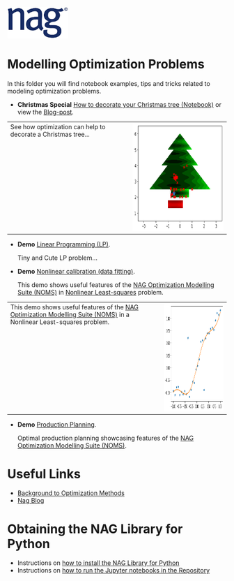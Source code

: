 [![NAG Logo](../../nag_logo.png)](https://www.nag.com)

# Modelling Optimization Problems

In this folder you will find notebook examples, tips and tricks related to modeling optimization problems.

* **Christmas Special** [How to decorate your Christmas tree (Notebook)](christmas_demo.ipynb) 
   or view the [Blog-post](https://www.nag.com/blog/optcorner-christmas-edition).
<table><tr>
<td valign="top">See how optimization can help to decorate a Christmas tree...</td>
<td><a href="christmas_demo.ipynb">
<img src="../images/xmas_tree.png" 
width="362" height="248px" alt="Xmas Tree Plot"/></a></td>
</tr></table>  
   
   
* **Demo** [Linear Programming (LP)](LP_demo.ipynb).
   
   Tiny and Cute LP problem...
* **Demo** [Nonlinear calibration (data fitting)](handle_disable_ex.ipynb).

   This demo shows useful features of the [NAG Optimization Modelling Suite (NOMS)](https://www.nag.com/numeric/nl/nagdoc_latest/flhtml/e04/e04intro.html#optsuite) in [Nonlinear Least-squares]() problem.
   
<table><tr>
   <td valign="top">This demo shows useful features of the <a href="https://www.nag.com/numeric/nl/nagdoc_latest/flhtml/e04/e04intro.html#optsuite">NAG Optimization Modelling Suite (NOMS)</a> in a Nonlinear Least-squares problem.</td>
<td><a href="handle_disable_ex.ipynb">
<img src="../images/nlls.png" 
width="386" height="248px" alt="Data fitting Plot"/></a></td>
</tr></table>  
   
   
* **Demo** [Production Planning](production_planning.ipynb).
 
   Optimal production planning showcasing features of the [NAG Optimization Modelling Suite (NOMS)](https://www.nag.com/numeric/nl/nagdoc_latest/flhtml/e04/e04intro.html#optsuite).
 
# Useful Links
* [Background to Optimization Methods](https://www.nag.com/numeric/nl/nagdoc_latest/flhtml/e04/e04intro.html#algorithms)
* [Nag Blog](https://www.nag.com/content/nag-blog)

<!-- When ready add links?
* Blog-post: Introducing the NAG Optimization Modelling Suite (NOMS)
* The right tool for the job I – matching problem with optimizer
* Blog-post: The right tool for the job II - dense vs. sparse
--->

<!-- foot banner for commercial material -->

# Obtaining the NAG Library for Python

 * Instructions on [how to install the NAG Library for Python](../Readme.md#install)
 * Instructions on [how to run the Jupyter notebooks in the Repository](../Readme.md#jupyter)
